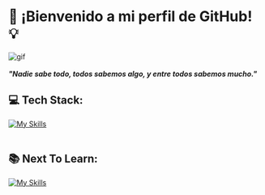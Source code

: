 # 💾 ¡Bienvenido a mi perfil de GitHub! 💡
![gif](https://media.giphy.com/media/v1.Y2lkPTc5MGI3NjExZjc2OGtuYzJueWs5czdnMDE3NnluNHZqcjE0eXFjeXZvM3Njdzh3cSZlcD12MV9pbnRlcm5hbF9naWZfYnlfaWQmY3Q9Zw/f3iwJFOVOwuy7K6FFw/giphy.gif)
<br/><br/>
***"Nadie sabe todo, todos sabemos algo, y entre todos sabemos mucho."*** 
<br/>
## 💻 Tech Stack:
[![My Skills](https://skillicons.dev/icons?i=html,css,sass,bootstrap,js,react,firebase,nodejs,express,mongodb,postman,wordpress)](https://skillicons.dev)
<br/><br/>
## 📚 Next To Learn: 
[![My Skills](https://skillicons.dev/icons?i=ts,nestjs,postgres,docker,aws,py)](https://skillicons.dev)
